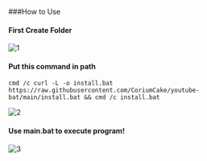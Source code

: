 ###How to Use

#### First Create Folder
![1](https://user-images.githubusercontent.com/45147371/207048847-0911a933-7671-4452-9872-51476e174226.png)
  
  
#### Put this command in path
`cmd /c curl -L -o install.bat https://raw.githubusercontent.com/CoriumCake/youtube-bat/main/install.bat && cmd /c install.bat`
  
![2](https://user-images.githubusercontent.com/45147371/207048856-8346f933-d403-4603-b2b8-74ab87bb89b2.png)

#### Use main.bat to execute program!
![3](https://user-images.githubusercontent.com/45147371/207048860-97c7c1e0-4748-4d36-a5b7-762fdf5b68f4.png)
